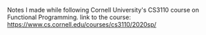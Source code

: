 Notes I made while following Cornell University's CS3110 course on Functional Programming.
link to the course: https://www.cs.cornell.edu/courses/cs3110/2020sp/
